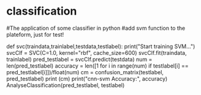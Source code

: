 # classification
#The application of some classifier in python
#add svm function to the plateform, just  for test!

  def svc(traindata,trainlabel,testdata,testlabel):
      print("Start training SVM...")
      svcClf = SVC(C=1.0, kernel="rbf", cache_size=600)
      svcClf.fit(traindata, trainlabel)
      pred_testlabel = svcClf.predict(testdata)
      num = len(pred_testlabel)
      accuracy = len([1 for i in range(num) if testlabel[i] == pred_testlabel[i]])/float(num)
      cm = confusion_matrix(testlabel, pred_testlabel)
      print (cm)
      print("cnn-svm Accuracy:", accuracy)
      AnalyseClassification(pred_testlabel, testlabel)
